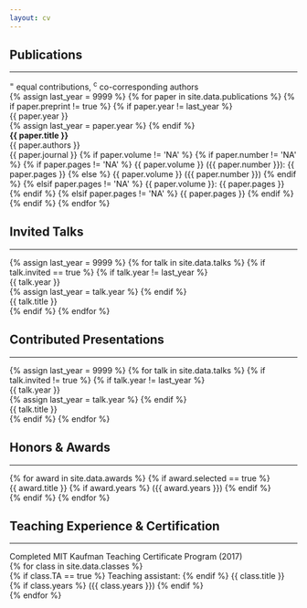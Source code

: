 ```yaml
---
layout: cv
---
```


<!-- PUBLICATIONS -->

<div class="grid">
    <div class="column-left">
        <div class="content-left">
            <h2>Publications</h2>
        </div>
    </div>
    <div class="column-right">
        <hr />
    </div>
</div>

<div class="grid">
    <div class="column-right">
        <div class="content-right">
            <sup>=</sup> equal contributions, <sup>c</sup> co-corresponding authors
        </div>
    </div>
{% assign last_year = 9999 %}
{% for paper in site.data.publications %}
    {% if paper.preprint != true %}
        {% if paper.year != last_year %}
            <div class="column-left-top">
                <div class="content-left">
                    {{ paper.year }}
                </div>
            </div>
            {% assign last_year = paper.year %}
        {% endif %}
        <div class="column-right">
            <div class="content-right">
                <b>{{ paper.title }}</b>
                <br>
                {{ paper.authors }}
                <br>
                {{ paper.journal }}
                {% if paper.volume != 'NA' %}
                    {% if paper.number != 'NA' %}
                        {% if paper.pages != 'NA' %}
                            {{ paper.volume }} ({{ paper.number }}): {{ paper.pages }}
                        {% else %}
                            {{ paper.volume }} ({{ paper.number }})
                        {% endif %}
                    {% elsif paper.pages != 'NA' %}
                        {{ paper.volume }}: {{ paper.pages }}
                    {% endif %}
                {% elsif paper.pages != 'NA' %}
                    {{ paper.pages }}
                {% endif %}
            </div>
        </div>
    {% endif %}
{% endfor %}
</div>

<!-- TALKS AND PRESENTATIONS -->

<div class="grid">
    <div class="column-left">
        <div class="content-left">
            <h2>Invited Talks</h2>
        </div>
    </div>
    <div class="column-right">
        <hr />
    </div>
</div>

<div class="grid">
{% assign last_year = 9999 %}
{% for talk in site.data.talks %}
    {% if talk.invited == true %}
        {% if talk.year != last_year %}
            <div class="column-left-top">
                <div class="content-left">
                    {{ talk.year }}
                </div>
            </div>
            {% assign last_year = talk.year %}
        {% endif %}
        <div class="column-right">
            <div class="content-right">
                {{ talk.title }}
            </div>
        </div>
    {% endif %}
{% endfor %}
</div>

<div class="grid">
    <div class="column-left">
        <div class="content-left">
            <h2>Contributed Presentations</h2>
        </div>
    </div>
    <div class="column-right">
        <hr />
    </div>
</div>

<div class="grid">
{% assign last_year = 9999 %}
{% for talk in site.data.talks %}
    {% if talk.invited != true %}
        {% if talk.year != last_year %}
            <div class="column-left-top">
                <div class="content-left">
                    {{ talk.year }}
                </div>
            </div>
            {% assign last_year = talk.year %}
        {% endif %}
        <div class="column-right">
            <div class="content-right">
                {{ talk.title }}
            </div>
        </div>
    {% endif %}
{% endfor %}
</div>


<!-- HONORS & AWARDS -->

<div class="grid">
    <div class="column-left">
        <div class="content-left">
            <h2>Honors & Awards</h2>
        </div>
    </div>
    <div class="column-right">
        <hr />
    </div>
</div>

<div class="grid">
{% for award in site.data.awards %}
    {% if award.selected == true %}
        <div class="column-right">
            <div class="content-right">
                {{ award.title }}
                {% if award.years %}
                    ({{ award.years }})
                {% endif %}
            </div>
        </div>
    {% endif %}
{% endfor %}
</div>

<!-- TEACHING EXPERIENCE -->

<div class="grid">
    <div class="column-left">
        <div class="content-left">
            <h2>Teaching Experience & Certification</h2>
        </div>
    </div>
    <div class="column-right">
        <hr />
    </div>
</div>

<div class="grid">
    <div class="column-right">
        <div class="content-right">
            Completed MIT Kaufman Teaching Certificate Program (2017)
        </div>
    </div>
{% for class in site.data.classes %}
    <div class="column-right">
        <div class="content-right">
            {% if class.TA == true %}
                Teaching assistant:
            {% endif %}
            {{ class.title }}
            {% if class.years %}
                ({{ class.years }})
            {% endif %}
        </div>
    </div>
{% endfor %}
</div>
